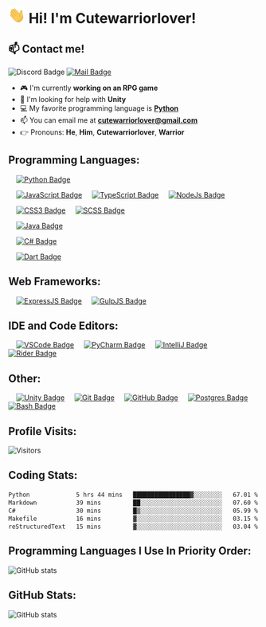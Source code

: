 # <img src="./assets/gifs/waving-hand.gif" width="34px"> Hi! I'm Cutewarriorlover!

## :mailbox: Contact me!

![Discord Badge](https://img.shields.io/badge/Discord-Cutewarriorlover%236792-blue) [![Mail Badge](https://img.shields.io/badge/-Cutewarriorlover-c0392b?logo=gmail&logoColor=white&labelColor=c0392)](mailto:cutewarriorlover@gmail.com)

- :video_game: I'm currently **working on an RPG game**
- :thinking: I'm looking for help with **Unity**
- :computer: My favorite programming language is [**Python**](https://python.org)
- :mailbox: You can email me at [**cutewarriorlover@gmail.com**](mailto:cutewarriorlover@gmail.com)
- :point_right: Pronouns: **He**, **Him**, **Cutewarriorlover**, **Warrior**

## Programming Languages:
&nbsp;&nbsp;&nbsp;&nbsp;[![Python Badge](https://img.shields.io/badge/-Python-4b8bbe?style=for-the-badge&logo=Python&labelColor=black)](https://python.org)

&nbsp;&nbsp;&nbsp;&nbsp;[![JavaScript Badge](https://img.shields.io/badge/-JavaScript-F0DB4F?style=for-the-badge&logo=JavaScript&labelColor=black)](https://www.ecma-international.org/)
&nbsp;&nbsp;&nbsp;&nbsp;[![TypeScript Badge](https://img.shields.io/badge/-Typescript-007acc?style=for-the-badge&labelColor=black&logo=typescript&logoColor=007acc)](https://www.typescriptlang.org/)
&nbsp;&nbsp;&nbsp;&nbsp;[![NodeJs Badge](https://img.shields.io/badge/-Nodejs-3C873A?style=for-the-badge&labelColor=black&logo=node.js&logoColor=3C873A)](https://nodejs.org)

&nbsp;&nbsp;&nbsp;&nbsp;[![CSS3 Badge](https://img.shields.io/badge/-CSS3-1572B6?style=for-the-badge&labelColor=black&logo=css3&logoColor=3C873A)](https://www.w3.org/Style/CSS/Overview.en.html)
&nbsp;&nbsp;&nbsp;&nbsp;[![SCSS Badge](https://img.shields.io/badge/-SCSS-CC6699?style=for-the-badge&labelColor=black&logo=sass&logoColor=3C873A)](https://sass-lang.com)

&nbsp;&nbsp;&nbsp;&nbsp;[![Java Badge](https://img.shields.io/badge/-Java-5382a1?style=for-the-badge&logo=Java&labelColor=black)](https://www.java.com/)

&nbsp;&nbsp;&nbsp;&nbsp;[![C# Badge](https://img.shields.io/badge/-C%23-blue?style=for-the-badge&logo=CSharp&labelColor=black)](https://docs.microsoft.com/en-us/dotnet/csharp/)

&nbsp;&nbsp;&nbsp;&nbsp;[![Dart Badge](https://img.shields.io/badge/-Dart-0175c2?style=for-the-badge&logo=Dart&labelColor=black)](https://dart.dev/)

## Web Frameworks:
&nbsp;&nbsp;&nbsp;&nbsp;[![ExpressJS Badge](https://img.shields.io/badge/-ExpressJS-black?style=for-the-badge&logo=Express&labelColor=black)](http://expressjs.com/)
&nbsp;&nbsp;&nbsp;&nbsp;[![GulpJS Badge](https://img.shields.io/badge/-GulpJS-%2CF4647?style=for-the-badge&logo=gulp&labelColor=black)](https://gulpjs.com/)

## IDE and Code Editors:
&nbsp;&nbsp;&nbsp;&nbsp;[![VSCode Badge](https://img.shields.io/badge/-Visual%20Studio%20Code-%23007ACC?style=for-the-badge&logo=visual-studio-code&labelColor=black)](https://code.visualstudio.com/)
&nbsp;&nbsp;&nbsp;&nbsp;[![PyCharm Badge](https://img.shields.io/badge/-PyCharm-black?style=for-the-badge&logo=PyCharm&labelColor=black)](https://www.jetbrains.com/idea/)
&nbsp;&nbsp;&nbsp;&nbsp;[![IntelliJ Badge](https://img.shields.io/badge/-IntelliJ%20IDEA-black?style=for-the-badge&logo=IntelliJ-IDEA&labelColor=black)](https://www.jetbrains.com/pycharm/)
&nbsp;&nbsp;&nbsp;&nbsp;[![Rider Badge](https://img.shields.io/badge/-Rider-black?style=for-the-badge&logo=Rider&labelColor=black)](https://www.jetbrains.com/rider/)

## Other:
&nbsp;&nbsp;&nbsp;&nbsp;[![Unity Badge](https://img.shields.io/badge/-Unity-black?style=for-the-badge&logo=Unity&labelColor=black)](https://unity.com/)
&nbsp;&nbsp;&nbsp;&nbsp;[![Git Badge](https://img.shields.io/badge/-Git-F05032?style=for-the-badge&logo=Git&labelColor=black)](http://git-scm.com/)
&nbsp;&nbsp;&nbsp;&nbsp;[![GitHub Badge](https://img.shields.io/badge/-GitHub-181717?style=for-the-badge&logo=GitHub&labelColor=black)](https://github.com/)
&nbsp;&nbsp;&nbsp;&nbsp;[![Postgres Badge](https://img.shields.io/badge/-PostGreSQL-4169E1?style=for-the-badge&logo=PostgreSQL&labelColor=black)](https://www.postgresql.org/)
&nbsp;&nbsp;&nbsp;&nbsp;[![Bash Badge](https://img.shields.io/badge/-Bash-4EAA25?style=for-the-badge&logo=GNU-Bash&labelColor=black)](https://www.postgresql.org/)

## Profile Visits:
![Visitors](https://visitor-badge.glitch.me/badge?page_id=Cutewarriorlover.Cutewarriorlover)

## Coding Stats:
<!--START_SECTION:waka-->
```text
Python             5 hrs 44 mins   ████████████████▓░░░░░░░░   67.01 % 
Markdown           39 mins         ██░░░░░░░░░░░░░░░░░░░░░░░   07.60 % 
C#                 30 mins         █▒░░░░░░░░░░░░░░░░░░░░░░░   05.99 % 
Makefile           16 mins         ▓░░░░░░░░░░░░░░░░░░░░░░░░   03.15 % 
reStructuredText   15 mins         ▓░░░░░░░░░░░░░░░░░░░░░░░░   03.04 % 
```
<!--END_SECTION:waka-->

## Programming Languages I Use In Priority Order:

![GitHub stats](https://github-readme-stats.vercel.app/api/top-langs?username=Cutewarriorlover)

## GitHub Stats:
![GitHub stats](https://github-readme-stats.vercel.app/api?username=Cutewarriorlover&show_icons=true&theme=tokyonight)
